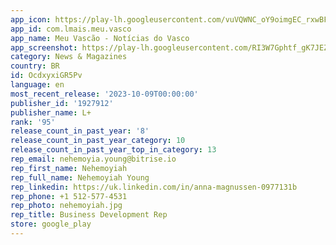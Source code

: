 ```yaml
---
app_icon: https://play-lh.googleusercontent.com/vuVQWNC_oY9oimgEC_rxwBFl3iRj98IBxzx8NShHOdEB4FrSauC7mbhQZrQclJikBA
app_id: com.lmais.meu.vasco
app_name: Meu Vascão - Notícias do Vasco
app_screenshot: https://play-lh.googleusercontent.com/RI3W7Gphtf_gK7JEZZTfJ1HQVADAy8ypV1e4sCzRcWtDSDuhVRyqZEbyKZzWhQkobg
category: News & Magazines
country: BR
id: OcdxyxiGR5Pv
language: en
most_recent_release: '2023-10-09T00:00:00'
publisher_id: '1927912'
publisher_name: L+
rank: '95'
release_count_in_past_year: '8'
release_count_in_past_year_category: 10
release_count_in_past_year_top_in_category: 13
rep_email: nehemoyia.young@bitrise.io
rep_first_name: Nehemoyiah
rep_full_name: Nehemoyiah Young
rep_linkedin: https://uk.linkedin.com/in/anna-magnussen-0977131b
rep_phone: +1 512-577-4531
rep_photo: nehemoyiah.jpg
rep_title: Business Development Rep
store: google_play
---
```

